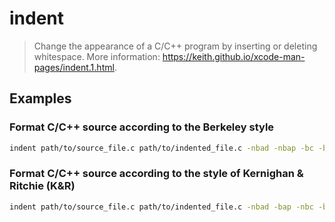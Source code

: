 # indent

> Change the appearance of a C/C++ program by inserting or deleting whitespace. More information: <https://keith.github.io/xcode-man-pages/indent.1.html>.

## Examples

### Format C/C++ source according to the Berkeley style

```bash
indent path/to/source_file.c path/to/indented_file.c -nbad -nbap -bc -br -c33 -cd33 -cdb -ce -ci4 -cli0 -di16 -fc1 -fcb -i4 -ip -l75 -lp -npcs -nprs -psl -sc -nsob -ts8
```

### Format C/C++ source according to the style of Kernighan & Ritchie (K&R)

```bash
indent path/to/source_file.c path/to/indented_file.c -nbad -bap -nbc -br -c33 -cd33 -ncdb -ce -ci4 -cli0 -cs -d0 -di1 -nfc1 -nfcb -i4 -nip -l75 -lp -npcs -nprs -npsl -nsc -nsob
```
